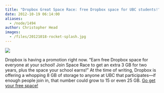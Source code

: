 ```yaml
---
title: "Dropbox Great Space Race: free Dropbox space for UBC students!"
date: 2012-10-19 06:14:00
aliases:
  - /node/1494
author: Christopher Head
images:
  - /files/20121018-rocket-splash.jpg
---
```


![](/files/20121018-rocket-splash.jpg)

Dropbox is having a promotion right now. “Earn free Dropbox space for everyone at your school! Join Space Race to get an extra 3 GB for two years, plus the space your school earns!” At the time of writing, Dropbox is offering a whopping 8 GB of storage to anyone at UBC that participates—if enough people join in, that number could grow to 15 or even 25 GB. [Go get your free space!](https://dropbox.com/spacerace)
